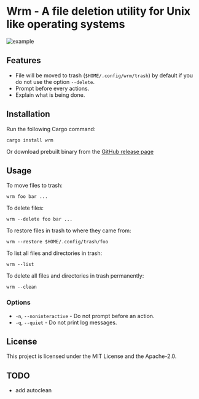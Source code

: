 # Wrm - A file deletion utility for Unix like operating systems

![example](./images/example1.png)

## Features
- File will be moved to trash (`$HOME/.config/wrm/trash`) by default if you do not use the option `--delete`.
- Prompt before every actions.
- Explain what is being done.

## Installation
Run the following Cargo command:
```
cargo install wrm
```
Or download prebuilt binary from the [GitHub release page](https://github.com/p1486/wrm/releases)

## Usage
To move files to trash:
```
wrm foo bar ...
```

To delete files:
```
wrm --delete foo bar ...
```

To restore files in trash to where they came from:
```
wrm --restore $HOME/.config/trash/foo
```

To list all files and directories in trash:
```
wrm --list
```

To delete all files and directories in trash permanently:
```
wrm --clean
```

### Options
- `-n`, `--noninteractive` - Do not prompt before an action.
- `-q`, `--quiet` - Do not print log messages.

## License
This project is licensed under the MIT License and the Apache-2.0.

## TODO
- add autoclean
